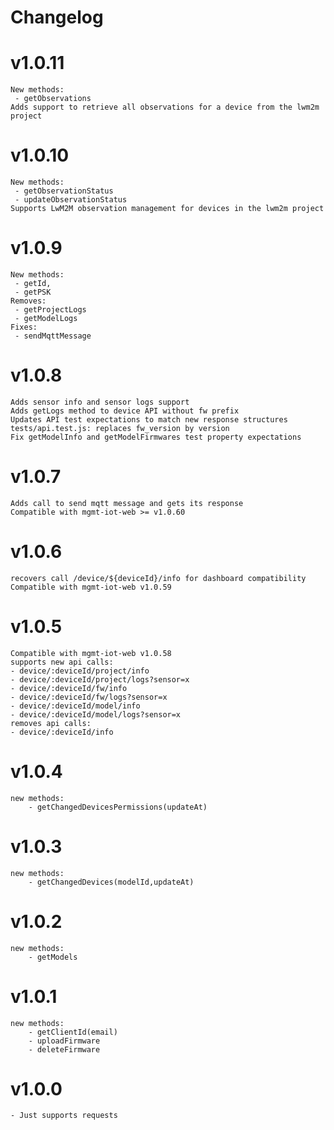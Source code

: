 # Changelog

# v1.0.11
	New methods:
	 - getObservations
	Adds support to retrieve all observations for a device from the lwm2m project

# v1.0.10
	New methods:
	 - getObservationStatus
	 - updateObservationStatus
	Supports LwM2M observation management for devices in the lwm2m project

# v1.0.9
	New methods: 
	 - getId, 
	 - getPSK
	Removes:
	 - getProjectLogs
	 - getModelLogs
	Fixes:
	 - sendMqttMessage

# v1.0.8
	Adds sensor info and sensor logs support
	Adds getLogs method to device API without fw prefix
	Updates API test expectations to match new response structures
	tests/api.test.js: replaces fw_version by version
	Fix getModelInfo and getModelFirmwares test property expectations

# v1.0.7
	Adds call to send mqtt message and gets its response
	Compatible with mgmt-iot-web >= v1.0.60

# v1.0.6
	recovers call /device/${deviceId}/info for dashboard compatibility
	Compatible with mgmt-iot-web v1.0.59

# v1.0.5
	Compatible with mgmt-iot-web v1.0.58
	supports new api calls:
	- device/:deviceId/project/info
	- device/:deviceId/project/logs?sensor=x
	- device/:deviceId/fw/info
	- device/:deviceId/fw/logs?sensor=x
	- device/:deviceId/model/info
	- device/:deviceId/model/logs?sensor=x
	removes api calls:
	- device/:deviceId/info

# v1.0.4
	new methods:
		- getChangedDevicesPermissions(updateAt)

# v1.0.3
	new methods:
		- getChangedDevices(modelId,updateAt)

# v1.0.2
	new methods:
		- getModels

# v1.0.1
	new methods:
		- getClientId(email)
		- uploadFirmware
		- deleteFirmware

# v1.0.0
	- Just supports requests
